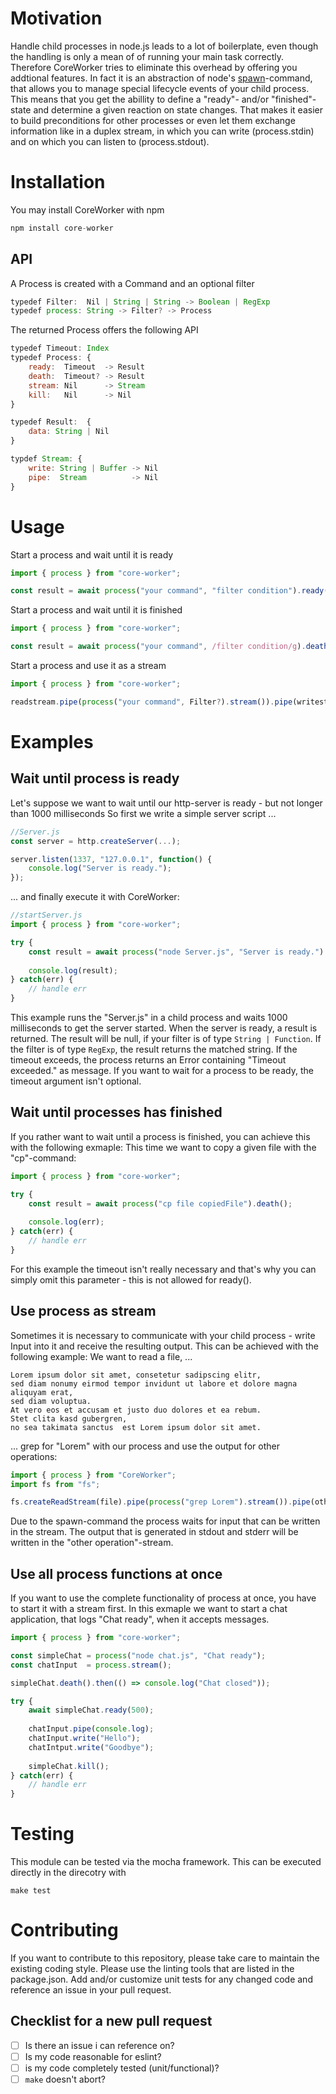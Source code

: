 # Motivation
Handle child processes in node.js leads to a lot of boilerplate, even though the handling is only a mean of of running your main task correctly. Therefore CoreWorker tries to eliminate this overhead by offering you addtional features. In fact it is an abstraction of node's <a href="https://nodejs.org/api/child_process.html#child_process_child_process_spawn_command_args_options">spawn</a>-command, that allows you to manage special lifecycle events of your child process. 
This means that you get the abillity to define a "ready"- and/or "finished"-state and determine a given reaction on state changes. That makes it easier to build preconditions for other processes or even let them exchange information like in a duplex stream, in which you can write (process.stdin) and on which you can listen to (process.stdout).

# Installation

You may install CoreWorker with npm 
```js
npm install core-worker
``` 

## API
A Process is created with a Command and an optional filter 
```js
typedef Filter:  Nil | String | String -> Boolean | RegExp
typedef process: String -> Filter? -> Process
```
The returned Process offers the following API
```js
typedef Timeout: Index
typedef Process: {
    ready:  Timeout  -> Result
    death:  Timeout? -> Result
    stream: Nil      -> Stream
    kill:   Nil      -> Nil
}

typedef Result:  {
    data: String | Nil
}

typdef Stream: {
    write: String | Buffer -> Nil
    pipe:  Stream          -> Nil
}
```

# Usage
Start a process and wait until it is ready
```js
import { process } from "core-worker";

const result = await process("your command", "filter condition").ready(1000);
```
Start a process and wait until it is finished
```js
import { process } from "core-worker";

const result = await process("your command", /filter condition/g).death();
```
Start a process and use it as a stream
```js
import { process } from "core-worker";

readstream.pipe(process("your command", Filter?).stream()).pipe(writestream);
```
# Examples

## Wait until process is ready
Let's suppose we want to wait until our http-server is ready - but not longer than 1000 milliseconds
So first we write a simple server script ...
```js
//Server.js
const server = http.createServer(...);

server.listen(1337, "127.0.0.1", function() {
    console.log("Server is ready.");
});
```
... and finally execute it with CoreWorker:
```js
//startServer.js
import { process } from "core-worker";

try {
    const result = await process("node Server.js", "Server is ready.").ready(1000);
    
    console.log(result);
} catch(err) {
    // handle err
}
```
This example runs the "Server.js" in a child process and waits 1000 milliseconds to get the server started. When the server is ready, a result is returned. The result will be null, if your filter is of type ```String | Function```. If the filter is of type ```RegExp```, the result returns the matched string.
If the timeout exceeds, the process returns an Error containing "Timeout exceeded." as message. If you want to wait for a process to be ready, the timeout argument isn't optional.

## Wait until processes has finished
If you rather want to wait until a process is finished, you can achieve this with the following exmaple:
This time we want to copy a given file with the "cp"-command:

```js
import { process } from "core-worker";

try {
    const result = await process("cp file copiedFile").death();
    
    console.log(err);
} catch(err) {
    // handle err
}
```
For this example the timeout isn't really necessary and that's why you can simply omit this parameter - this is not allowed for ready().

## Use process as stream
Sometimes it is necessary to communicate with your child process - write Input into it and receive the resulting output. This can be achieved with the following example:
We want to read a file, ...
```
Lorem ipsum dolor sit amet, consetetur sadipscing elitr,
sed diam nonumy eirmod tempor invidunt ut labore et dolore magna aliquyam erat,
sed diam voluptua. 
At vero eos et accusam et justo duo dolores et ea rebum. 
Stet clita kasd gubergren, 
no sea takimata sanctus  est Lorem ipsum dolor sit amet.
```
... grep for "Lorem" with our process and use the output for other operations:
```js
import { process } from "CoreWorker";
import fs from "fs";

fs.createReadStream(file).pipe(process("grep Lorem").stream()).pipe(other operation);
```
Due to the spawn-command the process waits for input that can be written in the stream. The output that is generated in stdout and stderr will be written in the "other operation"-stream.

## Use all process functions at once
If you want to use the complete functionality of process at once, you have to start it with a stream first.
In this exmaple we want to start a chat application, that logs "Chat ready", when it accepts messages.
```js
import { process } from "core-worker";

const simpleChat = process("node chat.js", "Chat ready");
const chatInput  = process.stream();

simpleChat.death().then(() => console.log("Chat closed"));

try {
    await simpleChat.ready(500);
    
    chatInput.pipe(console.log);
    chatInput.write("Hello");
    chatIntput.write("Goodbye");
    
    simpleChat.kill();
} catch(err) {
    // handle err
}
```

# Testing

This module can be tested via the mocha framework. This can be executed directly in the direcotry with
```
make test
```

# Contributing

If you want to contribute to this repository, please take care to maintain the existing coding style. Please use the linting tools that are listed in the package.json. Add and/or customize unit tests for any changed code and reference an issue in your pull request.

## Checklist for a new pull request

- [ ] Is there an issue i can reference on?
- [ ] Is my code reasonable for eslint?
- [ ] is my code completely tested (unit/functional)?
- [ ] ```make``` doesn't abort?
